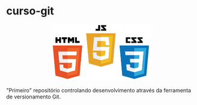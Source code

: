 # curso-git
<p align="center">
    <img src="/img/imgHeadReadme.jpg"
    height="150" widht="150">
</p>
"Primeiro" repositório controlando desenvolvimento através da ferramenta de versionamento Git.
